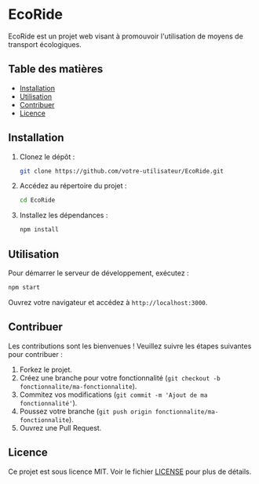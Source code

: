 # EcoRide

EcoRide est un projet web visant à promouvoir l'utilisation de moyens de transport écologiques.

## Table des matières

- [Installation](#installation)
- [Utilisation](#utilisation)
- [Contribuer](#contribuer)
- [Licence](#licence)

## Installation

1. Clonez le dépôt :
    ```bash
    git clone https://github.com/votre-utilisateur/EcoRide.git
    ```
2. Accédez au répertoire du projet :
    ```bash
    cd EcoRide
    ```
3. Installez les dépendances :
    ```bash
    npm install
    ```

## Utilisation

Pour démarrer le serveur de développement, exécutez :
```bash
npm start
```
Ouvrez votre navigateur et accédez à `http://localhost:3000`.

## Contribuer

Les contributions sont les bienvenues ! Veuillez suivre les étapes suivantes pour contribuer :

1. Forkez le projet.
2. Créez une branche pour votre fonctionnalité (`git checkout -b fonctionnalite/ma-fonctionnalite`).
3. Commitez vos modifications (`git commit -m 'Ajout de ma fonctionnalité'`).
4. Poussez votre branche (`git push origin fonctionnalite/ma-fonctionnalite`).
5. Ouvrez une Pull Request.

## Licence

Ce projet est sous licence MIT. Voir le fichier [LICENSE](LICENSE) pour plus de détails.